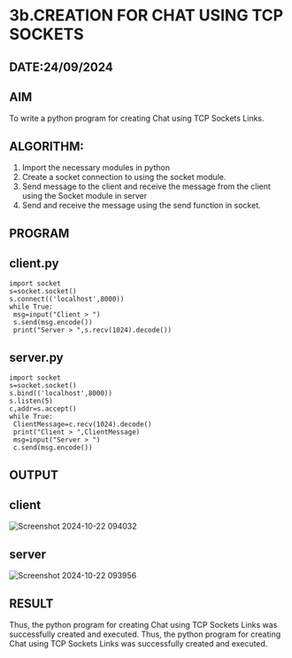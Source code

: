 # 3b.CREATION FOR CHAT USING TCP SOCKETS
## DATE:24/09/2024
## AIM
To write a python program for creating Chat using TCP Sockets Links.
## ALGORITHM:
1. Import the necessary modules in python
2. Create a socket connection to using the socket module.
3. Send message to the client and receive the message from the client using the Socket module in
 server
4. Send and receive the message using the send function in socket.
## PROGRAM
## client.py
```
import socket
s=socket.socket()
s.connect(('localhost',8000))
while True:
 msg=input("Client > ")
 s.send(msg.encode())
 print("Server > ",s.recv(1024).decode())
```
## server.py
```
import socket
s=socket.socket()
s.bind(('localhost',8000))
s.listen(5)
c,addr=s.accept()
while True:
 ClientMessage=c.recv(1024).decode()
 print("Client > ",ClientMessage)
 msg=input("Server > ")
 c.send(msg.encode())
```

## OUTPUT
## client
![Screenshot 2024-10-22 094032](https://github.com/user-attachments/assets/81f77d72-7191-45e0-8a60-873e188c6a36)
## server
![Screenshot 2024-10-22 093956](https://github.com/user-attachments/assets/af87d66a-eca0-41d1-8241-9d05cad96ef8)


## RESULT
Thus, the python program for creating Chat using TCP Sockets Links was successfully created and executed.
Thus, the python program for creating Chat using TCP Sockets Links was successfully 
created and executed.
